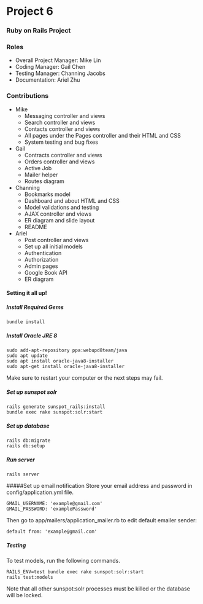 # Project 6
### Ruby on Rails Project

### Roles
* Overall Project Manager: Mike Lin
* Coding Manager: Gail Chen
* Testing Manager: Channing Jacobs
* Documentation: Ariel Zhu

### Contributions
* Mike
  * Messaging controller and views
  * Search controller and views
  * Contacts controller and views
  * All pages under the Pages controller and their HTML and CSS
  * System testing and bug fixes
* Gail
  * Contracts controller and views
  * Orders controller and views
  * Active Job
  * Mailer helper
  * Routes diagram
* Channing
  * Bookmarks model
  * Dashboard and about HTML and CSS
  * Model validations and testing
  * AJAX controller and views
  * ER diagram and slide layout
  * README
* Ariel
  * Post controller and views
  * Set up all initial models
  * Authentication
  * Authorization
  * Admin pages
  * Google Book API
  * ER diagram

#### Setting it all up!
##### Install Required Gems
```
bundle install
```
##### Install Oracle JRE 8
```
sudo add-apt-repository ppa:webupd8team/java
sudo apt update
sudo apt install oracle-java8-installer
sudo apt-get install oracle-java8-installer
```
Make sure to restart your computer or the next steps may fail.
##### Set up sunspot solr
```
rails generate sunspot_rails:install
bundle exec rake sunspot:solr:start
```
##### Set up database
```
rails db:migrate
rails db:setup
```
##### Run server
```
rails server
```
#####Set up email notification
Store your email address and password in config/application.yml file.
```
GMAIL_USERNAME: 'example@gmail.com'
GMAIL_PASSWORD: 'examplePassword'
```
Then go to app/mailers/application_mailer.rb to edit default emailer sender:
```
default from: 'example@gmail.com'
```
##### Testing
To test models, run the following commands.
```
RAILS_ENV=test bundle exec rake sunspot:solr:start
rails test:models
```
Note that all other sunspot:solr processes must be killed or the database will be
locked.
